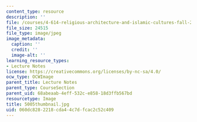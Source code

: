 ```yaml
---
content_type: resource
description: ''
file: /courses/4-614-religious-architecture-and-islamic-cultures-fall-2002/060dc8282218cda44c7dfcac2c52c409_5005thumbnail.jpg
file_size: 24515
file_type: image/jpeg
image_metadata:
  caption: ''
  credit: ''
  image-alt: ''
learning_resource_types:
- Lecture Notes
license: https://creativecommons.org/licenses/by-nc-sa/4.0/
ocw_type: OCWImage
parent_title: Lecture Notes
parent_type: CourseSection
parent_uid: 68abeaab-4eff-532c-e858-18d3ffb567bd
resourcetype: Image
title: 5005thumbnail.jpg
uid: 060dc828-2218-cda4-4c7d-fcac2c52c409
---
```


